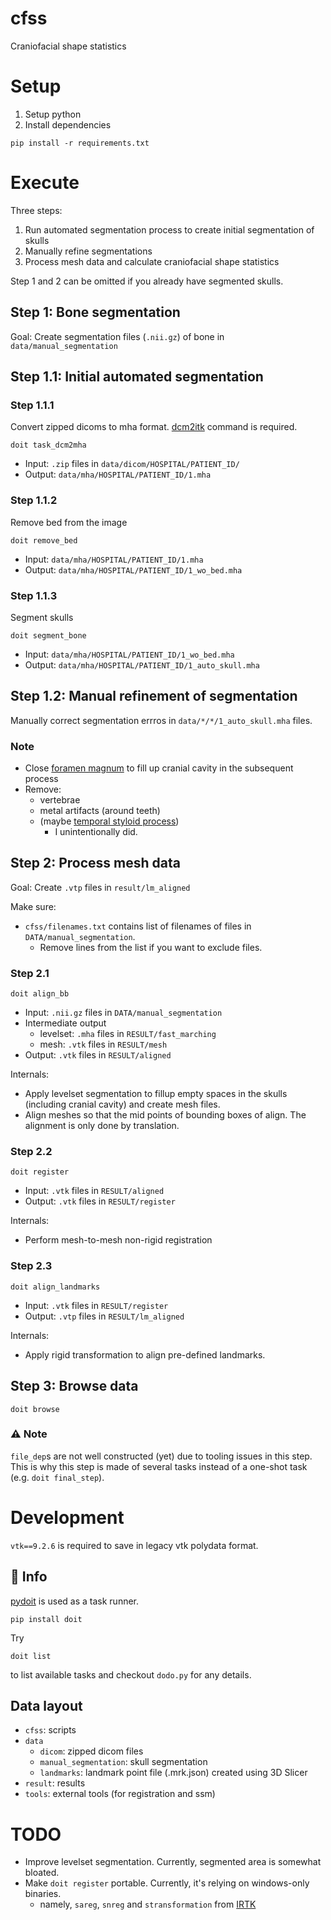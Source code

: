 # cfss
Craniofacial shape statistics

# Setup
1. Setup python
2. Install dependencies
```shell
pip install -r requirements.txt
```

# Execute
Three steps:

1. Run automated segmentation process to create initial segmentation of skulls
2. Manually refine segmentations
3. Process mesh data and calculate craniofacial shape statistics

Step 1 and 2 can be omitted if you already have segmented skulls.

## Step 1: Bone segmentation
Goal: Create segmentation files (`.nii.gz`) of bone in `data/manual_segmentation`

## Step 1.1: Initial automated segmentation

### Step 1.1.1
Convert zipped dicoms to mha format.
[dcm2itk](https://github.com/ykszk/dcm2itk) command is required.

```shell
doit task_dcm2mha
```

- Input: `.zip` files in `data/dicom/HOSPITAL/PATIENT_ID/`
- Output: `data/mha/HOSPITAL/PATIENT_ID/1.mha`

### Step 1.1.2
Remove bed from the image
```shell
doit remove_bed
```
- Input: `data/mha/HOSPITAL/PATIENT_ID/1.mha`
- Output: `data/mha/HOSPITAL/PATIENT_ID/1_wo_bed.mha`

### Step 1.1.3
Segment skulls
```shell
doit segment_bone
```

- Input: `data/mha/HOSPITAL/PATIENT_ID/1_wo_bed.mha`
- Output: `data/mha/HOSPITAL/PATIENT_ID/1_auto_skull.mha`

## Step 1.2: Manual refinement of segmentation
Manually correct segmentation errros in `data/*/*/1_auto_skull.mha` files.

### Note
- Close [foramen magnum](https://en.wikipedia.org/wiki/Foramen_magnum) to fill up cranial cavity in the subsequent process
- Remove:
    - vertebrae
    - metal artifacts (around teeth)
    - (maybe [temporal styloid process](https://en.wikipedia.org/wiki/Temporal_styloid_process))
        - I unintentionally did.

## Step 2: Process mesh data
Goal: Create `.vtp` files in `result/lm_aligned`

Make sure:
- `cfss/filenames.txt` contains list of filenames of files in `DATA/manual_segmentation`.
  - Remove lines from the list if you want to exclude files.

### Step 2.1
```shell
doit align_bb
```
- Input: `.nii.gz` files in `DATA/manual_segmentation`
- Intermediate output
  - levelset: `.mha` files in `RESULT/fast_marching`
  - mesh: `.vtk` files in `RESULT/mesh`
- Output: `.vtk` files in `RESULT/aligned`

Internals:
- Apply levelset segmentation to fillup empty spaces in the skulls (including cranial cavity) and create mesh files.
- Align meshes so that the mid points of bounding boxes of align. The alignment is only done by translation.

### Step 2.2
```shell
doit register
```

- Input: `.vtk` files in `RESULT/aligned`
- Output: `.vtk` files in `RESULT/register`

Internals:
- Perform mesh-to-mesh non-rigid registration

### Step 2.3
```shell
doit align_landmarks
```


- Input: `.vtk` files in `RESULT/register`
- Output: `.vtp` files in `RESULT/lm_aligned`


Internals:
- Apply rigid transformation to align pre-defined landmarks.

## Step 3: Browse data
```shell
doit browse
```

### ⚠️ Note

`file_dep`s are not well constructed (yet) due to tooling issues in this step.
This is why this step is made of several tasks instead of a one-shot task (e.g. `doit final_step`).

# Development
`vtk==9.2.6` is required to save in legacy vtk polydata format.

## 🚸 Info
[pydoit](https://pydoit.org/) is used as a task runner.
```shell
pip install doit
```

Try
```shell
doit list
```
to list available tasks and checkout `dodo.py` for any details.

## Data layout
- `cfss`: scripts
- `data`
    - `dicom`: zipped dicom files
    - `manual_segmentation`: skull segmentation
    - `landmarks`: landmark point file (.mrk.json) created using 3D Slicer
- `result`: results
- `tools`: external tools (for registration and ssm)


# TODO
- Improve levelset segmentation. Currently, segmented area is somewhat bloated.
- Make `doit register` portable. Currently, it's relying on windows-only binaries.
  - namely, `sareg`, `snreg` and `stransformation` from [IRTK](https://github.com/BioMedIA/IRTK)